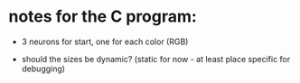 


# notes for the C program:

+ 3 neurons for start, one for each color (RGB)

+ should the sizes be dynamic? (static for now - at least place specific for
debugging)
